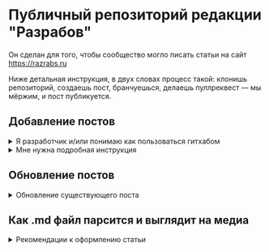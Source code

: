 # Публичный репозиторий редакции "Разрабов"
Он сделан для того, чтобы сообщество могло писать статьи на сайт https://razrabs.ru

Ниже детальная инструкция, в двух словах процесс такой: клонишь репозиторий, создаешь пост, бранчуешься, делаешь пуллреквест — мы мёржим, и пост публикуется.

## Добавление постов

<details><summary>Я разработчик и/или понимаю как пользоваться гитхабом</summary>
<p>

- Создать отдельную ветку от main

- Закинуть в нее папку с постом. Важно, что название папки не должно повторятся, иначе произойдет обновление существующего поста

- Создать PR

- Лейблы в PR будут использованы как теги в посте

</p>
</details>

<details><summary>Мне нужна подробная инструкция</summary>
<p>

- Создать отдельную ветку от main, в текстовом поле ввести название новой ветки, нажать на Create branch
 
![pr_creating](https://user-images.githubusercontent.com/48432436/165773036-c069375a-be64-4acc-9588-f7feff17f86d.png)

- Перейти в новую ветку и кликнуть 'Add file' => 'Upload files'

![file_upload](https://user-images.githubusercontent.com/48432436/165773878-ec09aa84-1e31-4bd3-9f5d-75bfa10ed0b5.png)

- Перетащить файл поста или папку с файлом в поле на новой странице. После успешной загрузки нажать зеленую кнопку 'Commit changes'
  - При создании нового поста важно убедиться, что папка с таким именем не существует в основной ветке, иначе существующий пост будет обновлен  ( за раз можно добавить не более 30 файлов)

![drag_n_drop](https://user-images.githubusercontent.com/48432436/165774478-9143844f-141a-4fda-8602-2b4c183768dc.png)

- Если все прошло успешно, то на экране появится соответствующее сообщение, в котором предлагается создать Pull Request. Кликаем зеленую кнопку 'Compare & pull request'

![create_pr](https://user-images.githubusercontent.com/48432436/165775602-7d316595-dc96-455a-8b18-aa0ca94afc08.PNG)

- В новом окне надо задать информацию о Pull Request. Поля заголовка и описания используются только для удобства редактора, они не играют абсолютно никакой роли в формировании поста. Те лейблы, которые будут проставлены в поле 'labels' в дальнейшем станут тегами поста. На данном этапе необязательно заполнять все как в последний раз, у вас еще будет возможно все отредактировать. После всех приготовлений кликаем зеленую кнопку 'Create pull request'

![Pr_desc](https://user-images.githubusercontent.com/48432436/165777031-a5195bf2-cd7a-465d-a010-487b23bc444d.PNG)

- В следующем окне отображается вся информация о вашем Pull Request, вы в любой момент можете его закрыть и вернуться позднее, прогресс не пропадет. Создание поста происходит после клика на кнопку 'Merge pull request'

</p>
</details>

## Обновление постов

<details><summary>Обновление существующего поста</summary>
<p>

- Если необходимо обновить только теги, то можно использовать Pull Request, который создавался ранее для создания поста, в случае изменения тегов в этом PR они автоматически изменятся в посте.

- Для редактирования остальных полей необходимо пройти процедуру создания поста снова. При обновлении поста важно учитывать его расположение в основной ветке проекта. То есть, если файл поста, который вы хотите изменить, называется 'PostAboutForest.md' и находится в папке 'Forest', то в новой ветке он так же должен находится в папке 'Forest' и иметь названия 'PostAboutForest.md'. Остальные полностью действия аналогичны созданию поста

</p>
</details>

## Как .md файл парсится и выглядит на медиа

<details><summary>Рекомендации к оформлению статьи</summary>
<p>
 
### Варианты размещения заголовка, описания, превью в статье

- Заголовок - первая строка в файле, обязательно наличие '#' перед началом строки
 
- Превью - первая картинка (.jpg, .png, .jpeg) в статье. Находится между заголовком и телом статьи
 
- Описание - Первый абзац статьи после заголовка (!! При отсутствии разделения текста на абзацы в описании весь текст статьи)

Примерный формат:
```
# Заголовок

![img](абсолютная ссылка на картинку.jpg)

Этот абзац попадет в описание статьи

Сама статья...
...
```

![img](sample.png)




 ### Ограничения по количеству символов в посте и рекомендации к изображениям
 
- Небольшой заголовок
- Описание в один абзац
- Превью статьи не должна быть формата .gif
- По изображениям желателен любой горизонтальный формат(.jpg, .png, .jpeg). Соотношение сторон между 4:3 и 16:9 либо приближенное .
 
</p>
</details>
